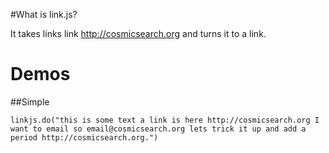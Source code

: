 #What is link.js?

It takes links link http://cosmicsearch.org and turns it to a link.

# Demos

##Simple

```
linkjs.do("this is some text a link is here http://cosmicsearch.org I want to email so email@cosmicsearch.org lets trick it up and add a period http://cosmicsearch.org.")
```
